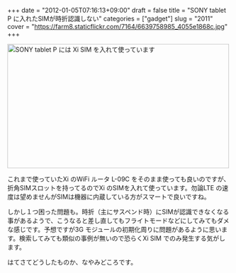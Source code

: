 +++
date = "2012-01-05T07:16:13+09:00"
draft = false
title = "SONY tablet P に入れたSIMが時折認識しない"
categories = ["gadget"]
slug = "2011"
cover = "https://farm8.staticflickr.com/7164/6639758985_4055e1868c.jpg"
+++

<a href="https://www.flickr.com/photos/keruru/6639758985/"><img src="https://farm8.staticflickr.com/7164/6639758985_4055e1868c.jpg" width="500" height="281" alt="SONY tablet P には Xi SIM を入れて使っています" /></a>

これまで使っていたXi のWiFi ルータ L-09C をそのまま使っても良いのですが、折角SIMスロットを持ってるのでXi のSIMを入れて使っています。勿論LTE の速度は望めませんがSIMは機器に内蔵している方がスマートで良いですね。

しかし１つ困った問題も。時折（主にサスペンド時）にSIMが認識できなくなる事があるようで、こうなると差し直してもフライトモードなどにしてみてもダメな感じです。予想ですが3G モジュールの初期化周りに問題があるように思います。検索してみても類似の事例が無いので恐らくXi SIM でのみ発生する気がします。

はてさてどうしたものか、なやみどころです。
